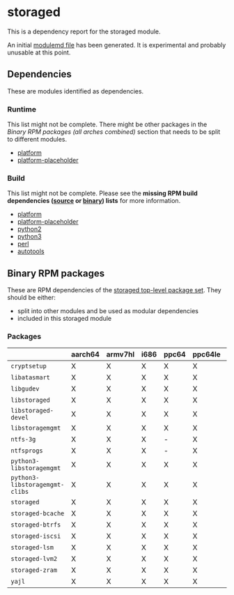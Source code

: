 # storaged
This is a dependency report for the storaged module.

An initial [modulemd file](storaged.yaml) has been generated. It is experimental and probably unusable at this point.
## Dependencies
These are modules identified as dependencies.
### Runtime
This list might not be complete. There might be other packages in the *Binary RPM packages (all arches combined)* section that needs to be split to different modules.
* [platform](../platform)
* [platform-placeholder](../platform-placeholder)
### Build
This list might not be complete.
Please see the **missing RPM build dependencies ([source](all/buildtime-source-packages-short.txt) or [binary](all/buildtime-binary-packages-short.txt)) lists** for more information.
* [platform](../platform)
* [platform-placeholder](../platform-placeholder)
* [python2](../python2)
* [python3](../python3)
* [perl](../perl)
* [autotools](../autotools)
## Binary RPM packages
These are RPM dependencies of the [storaged top-level package set](storaged.csv). They should be either:
* split into other modules and be used as modular dependencies
* included in this storaged module
### Packages
| |aarch64 |armv7hl |i686 |ppc64 |ppc64le |s390x |x86_64 |
|---|---|---|---|---|---|---|---|
| `cryptsetup` | X | X | X | X | X | X | X |
| `libatasmart` | X | X | X | X | X | X | X |
| `libgudev` | X | X | X | X | X | X | X |
| `libstoraged` | X | X | X | X | X | X | X |
| `libstoraged-devel` | X | X | X | X | X | X | X |
| `libstoragemgmt` | X | X | X | X | X | X | X |
| `ntfs-3g` | X | X | X | - | X | X | X |
| `ntfsprogs` | X | X | X | - | X | X | X |
| `python3-libstoragemgmt` | X | X | X | X | X | X | X |
| `python3-libstoragemgmt-clibs` | X | X | X | X | X | X | X |
| `storaged` | X | X | X | X | X | X | X |
| `storaged-bcache` | X | X | X | X | X | X | X |
| `storaged-btrfs` | X | X | X | X | X | X | X |
| `storaged-iscsi` | X | X | X | X | X | X | X |
| `storaged-lsm` | X | X | X | X | X | X | X |
| `storaged-lvm2` | X | X | X | X | X | X | X |
| `storaged-zram` | X | X | X | X | X | X | X |
| `yajl` | X | X | X | X | X | X | X |
